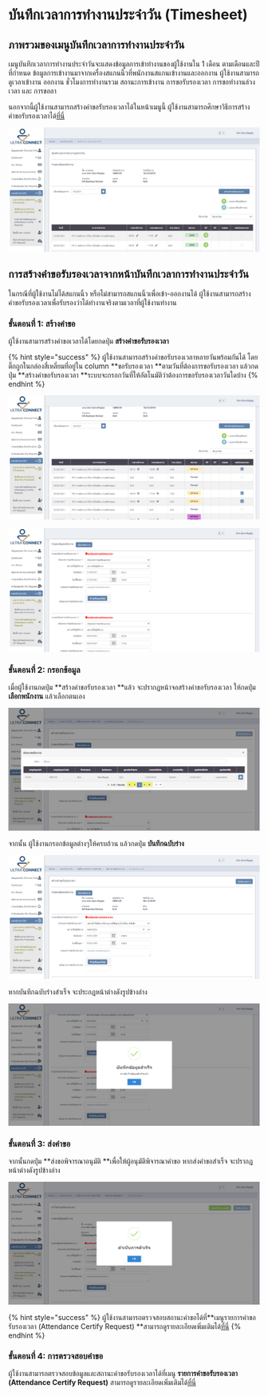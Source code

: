 # บันทึกเวลาการทำงานประจำวัน (Timesheet)

## ภาพรวมของเมนูบันทึกเวลาการทำงานประจำวัน

เมนูบันทึกเวลาการทำงานประจำวันจะแสดงข้อมูลการเข้าทำงานของผู้ใช้งานใน 1 เดือน ตามเดือนและปีที่กำหนด ข้อมูลการเข้างานมาจากเครื่องสแกนนิ้วที่พนักงานสแกนเข้างานและออกงาน ผู้ใช้งานสามารถดูเวลาเข้างาน ออกงาน ชั่วโมงการทำงานรวม สถานะการเข้างาน การขอรับรองเวลา การขอทำงานล่วงเวลา และ การขอลา

นอกจากนี้ผู้ใช้งานสามารถสร้างคำขอรับรองเวลาได้ในหน้าเมนูนี้ ผู้ใช้งานสามารถศึกษาวิธีการสร้างคำขอรับรองเวลาได้[ที่นี่](attendance-certify-request.md#undefined-1)

![เมนูบันทึกเวลาการทำงานประจำวัน](<../../../.gitbook/assets/image (37).png>)

## การสร้างคำขอรับรองเวลาจากหน้าบันทึกเวลาการทำงานประจำวัน

ในกรณีที่ผู้ใช้งานไม่ได้สแกนนิ้ว หรือไม่สามารถสแกนนิ้วเพื่อเข้า-ออกงานได้ ผู้ใช้งานสามารถสร้างคำขอรับรองเวลาเพื่อรับรองว่าได้ทำงานจริงตามเวลาที่ผู้ใช้งานทำงาน&#x20;

### ขั้นตอนที่ 1: สร้างคำขอ

ผู้ใช้งานสามารสร้างคำขอเวลาได้โดยกดปุ่ม **สร้างคำขอรับรองเวลา**

{% hint style="success" %}
ผู้ใช้งานสามารถสร้างคำขอรับรองเวลาหลายวันพร้อมกันได้ โดยติ๊กถูกในกล่องสี่เหลี่ยมที่อยู่ใน column **ขอรับรองเวลา **ตามวันที่ต้องการขอรับรองเวลา แล้วกดปุ่ม **สร้างคำขอรับรองเวลา **ระบบจะกรอกวันที่ให้อัตโนมัติว่าต้องการขอรับรองเวลาวันใดบ้าง
{% endhint %}

![ติ๊กถูกในช่องขอรับรองเวลาเพื่อสร้างคำขอรับรองเวลาพร้อมกันหลายวัน](<../../../.gitbook/assets/image (39).png>)

![คำขอรับรองเวลาที่ระบบสร้างให้อัตโนมัติจากวันที่ผู้ใข้งานติ๊กถูกในตอนแรก](<../../../.gitbook/assets/image (40).png>)

### ขั้นตอนที่ 2: กรอกข้อมูล

เมื่อผู้ใช้งานกดปุ่ม **สร้างคำขอรับรองเวลา **แล้ว จะปรากฏหน้าจอสร้างคำขอรับรองเวลา ให้กดปุ่ม **เลือกพนักงาน** แล้วเลือกตนเอง

![คำขอรับรองเวลาที่ระบบสร้างให้อัตโนมัติจากวันที่ผู้ใข้งานติ๊กถูกในตอนแรก](<../../../.gitbook/assets/image (41).png>)

จากนั้น ผู้ใช้งานกรอกข้อมูลต่างๆให้ครบถ้วน แล้วกดปุ่ม **บันทึกฉบับร่าง**

![กรอกข้อมูลขอรับรองเวลา](<../../../.gitbook/assets/image (42).png>)

หากบันทึกฉบับร่างสำเร็จ จะประกฏหน้าต่างดังรูปข้างล่าง

![บันทึกข้อมูลขอรับรองเวลาสำเร็จ](<../../../.gitbook/assets/image (43).png>)

### ขั้นตอนที่ 3: ส่งคำขอ

จากนั้นกดปุ่ม **ส่งขอพิจารณาอนุมัติ **เพื่อให้ผู้อนุมัติพิจารณาคำขอ หากส่งคำขอสำเร็จ จะปรากฏหน้าต่างดังรูปข้างล่าง

![](<../../../.gitbook/assets/image (45).png>)

{% hint style="success" %}
ผู้ใช้งานสามารถตรวจสอบสถานะคำขอได้ที่**เมนูรายการคำขอรับรองเวลา (Attendance Certify Request) **สามารถดูรายละเอียดเพิ่มเติมได้[ที่นี่](attendance-certify-request.md)
{% endhint %}

### ขั้นตอนที่ 4: การตรวจสอบคำขอ

ผู้ใช้งานสามารถตรวจสอบข้อมูลและสถานะคำขอรับรองเวลาได้ที่เมนู **รายการคำขอรับรองเวลา (Attendance Certify Request)** สามารถดูรายละเอียดเพิ่มเติมได้[ที่นี่](attendance-certify-request.md#undefined)
